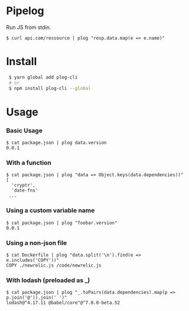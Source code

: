 
# Pipelog

Run JS from stdin.
```
$ curl api.com/ressource | plog "resp.data.map(e => e.name)"
```
# Install

```sh
 $ yarn global add plog-cli
 # or
 $ npm install plog-cli --global
```
# Usage

### Basic Usage
```
$ cat package.json | plog data.version
0.0.1
```
### With a function
```
$ cat package.json | plog "data => Object.keys(data.dependencies))"
[
  'cryptr',
  'date-fns'
 ...
```
### Using a custom variable name
```
$ cat package.json | plog "foobar.version"
0.0.1
```

### Using a non-json file
```
$ cat Dockerfile | plog "data.split('\n').find(e => e.includes('COPY'))"
COPY ./newrelic.js /code/newrelic.js
```
### With lodash (preloaded as _)
```
$ cat package.json | plog "_.toPairs(data.dependencies).map(p => p.join('@')).join(' ')"
lodash@^4.17.11 @babel/core"@^7.0.0-beta.52
```
